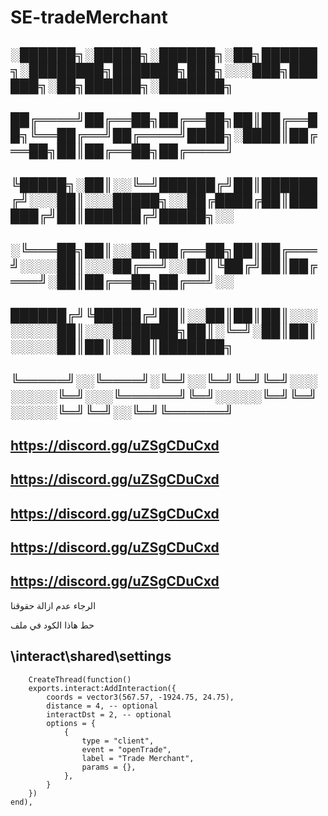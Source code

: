 # SE-tradeMerchant


## ░██████╗░█████╗░██████╗░██╗██████╗░████████╗███████╗███╗░░░███╗██████╗░██╗██████╗░███████╗
## ██╔════╝██╔══██╗██╔══██╗██║██╔══██╗╚══██╔══╝██╔════╝████╗░████║██╔══██╗██║██╔══██╗██╔════╝
## ╚█████╗░██║░░╚═╝██████╔╝██║██████╔╝░░░██║░░░█████╗░░██╔████╔██║██████╔╝██║██████╔╝█████╗░░
## ░╚═══██╗██║░░██╗██╔══██╗██║██╔═══╝░░░░██║░░░██╔══╝░░██║╚██╔╝██║██╔═══╝░██║██╔══██╗██╔══╝░░
## ██████╔╝╚█████╔╝██║░░██║██║██║░░░░░░░░██║░░░███████╗██║░╚═╝░██║██║░░░░░██║██║░░██║███████╗
## ╚═════╝░░╚════╝░╚═╝░░╚═╝╚═╝╚═╝░░░░░░░░╚═╝░░░╚══════╝╚═╝░░░░░╚═╝╚═╝░░░░░╚═╝╚═╝░░╚═╝╚══════╝

## https://discord.gg/uZSgCDuCxd
## https://discord.gg/uZSgCDuCxd
## https://discord.gg/uZSgCDuCxd
## https://discord.gg/uZSgCDuCxd
## https://discord.gg/uZSgCDuCxd

الرجاء عدم ازالة حقوقنا

حط هاذا الكود في ملف 
## \interact\shared\settings

        CreateThread(function()
        exports.interact:AddInteraction({
            coords = vector3(567.57, -1924.75, 24.75),
            distance = 4, -- optional
            interactDst = 2, -- optional
            options = {
                {
                    type = "client",
                    event = "openTrade",
                    label = "Trade Merchant",
                    params = {},
                },
            }
        })
    end),


